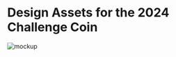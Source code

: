 # Design Assets for the 2024 Challenge Coin

![mockup](https://github.com/scidsg/project-info/assets/28545431/99f99ebc-d1ea-48fd-ba83-b27059585441)
